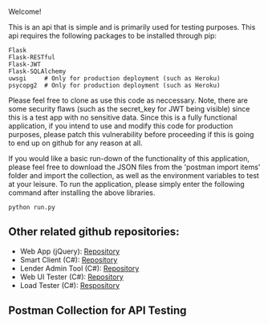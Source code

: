 Welcome!

This is an api that is simple and is primarily used for testing purposes. This api requires the following packages to be installed through pip:

```
Flask
Flask-RESTful
Flask-JWT
Flask-SQLAlchemy
uwsgi     # Only for production deployment (such as Heroku)
psycopg2  # Only for production deployment (such as Heroku)
```

Please feel free to clone as use this code as neccessary. Note, there are some security flaws (such as the secret_key for JWT being visible) since this is a test app with no sensitive data. 
Since this is a fully functional application, if you intend to use and modify this code for production purposes, please patch this vulnerability before proceeding if this is going to end up on github for any reason at all.

If you would like a basic run-down of the functionality of this application, please feel free to download the JSON files from the 'postman import items' folder and import the collection, as well as the environment variables to test at your leisure.
To run the application, please simply enter the following command after installing the above libraries. 

```
python run.py
```
<h2>
    Other related github repositories:
</h2>
<ul>
    <li>Web App (jQuery): <a href="https://github.com/btvanhooser/simple-lending-web-app">Repository</a></li>
    <li>Smart Client (C#): <a href="https://github.com/btvanhooser/SimpleLenderSmartClient">Repository</a></li>
    <li>Lender Admin Tool (C#): <a href="https://github.com/btvanhooser/LenderAdmin">Repository</a></li>
    <li>Web UI Tester (C#): <a href="https://github.com/btvanhooser/LendingWebUITester">Repository</a></li>
    <li>Load Tester (C#): <a href="https://github.com/btvanhooser/LendingAPILoadTester">Respository</a></li>
</ul>

<h2>Postman Collection for API Testing</h2>
<div class="postman-run-button"
data-postman-action="collection/import"
data-postman-var-1="290e4ea8841a7580e1dc"
data-postman-param="env%5BHeroku%5D=W3siZW5hYmxlZCI6dHJ1ZSwia2V5IjoibGVuZGluZy1iYXNlLXVybCIsInZhbHVlIjoiaHR0cHM6Ly9zaW1wbGUtbGVuZGluZy1hcGkuaGVyb2t1YXBwLmNvbSIsInR5cGUiOiJ0ZXh0In0seyJlbmFibGVkIjp0cnVlLCJrZXkiOiJqd3RfdG9rZW4iLCJ2YWx1ZSI6ImV5SmhiR2NpT2lKSVV6STFOaUlzSW5SNWNDSTZJa3BYVkNKOS5leUpwWkdWdWRHbDBlU0k2TVN3aWJtSm1Jam94TkRrek1EQXhNREUzTENKcFlYUWlPakUwT1RNd01ERXdNVGNzSW1WNGNDSTZNVFE1TXpBd05EWXhOMzAubFZJTm9HRHJwMXZwX1V6eVNzN3k4cWN3RXo1U2tXSldMQ01VNjZUWHYxcyIsInR5cGUiOiJ0ZXh0In1d"></div>
<script type="text/javascript">
  (function (p,o,s,t,m,a,n) {
    !p[s] && (p[s] = function () { (p[t] || (p[t] = [])).push(arguments); });
    !o.getElementById(s+t) && o.getElementsByTagName("head")[0].appendChild((
      (n = o.createElement("script")),
      (n.id = s+t), (n.async = 1), (n.src = m), n
    ));
  }(window, document, "_pm", "PostmanRunObject", "https://run.pstmn.io/button.js"));
</script>